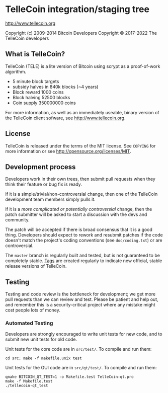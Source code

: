 TelleCoin integration/staging tree
================================

http://www.tellecoin.org

Copyright (c) 2009-2014 Bitcoin Developers
Copyright © 2017-2022 The TelleCoin developers

What is TelleCoin?
----------------

TelleCoin (TELE) is a lite version of Bitcoin using scrypt as a proof-of-work algorithm.
 - 5 minute block targets
 - subsidy halves in 840k blocks (~4 years) 
 - Block reward	1000 coins
 - Block halving	52500 blocks
 - Coin supply	350000000 coins


For more information, as well as an immediately useable, binary version of
the TelleCoin client sofware, see http://www.tellecoin.org.

License
-------

TelleCoin is released under the terms of the MIT license. See `COPYING` for more
information or see http://opensource.org/licenses/MIT.

Development process
-------------------

Developers work in their own trees, then submit pull requests when they think
their feature or bug fix is ready.

If it is a simple/trivial/non-controversial change, then one of the TelleCoin
development team members simply pulls it.

If it is a *more complicated or potentially controversial* change, then the patch
submitter will be asked to start a discussion with the devs and community.

The patch will be accepted if there is broad consensus that it is a good thing.
Developers should expect to rework and resubmit patches if the code doesn't
match the project's coding conventions (see `doc/coding.txt`) or are
controversial.

The `master` branch is regularly built and tested, but is not guaranteed to be
completely stable. [Tags](https://github.com/tellecoin-project/tellecoin/tags) are created
regularly to indicate new official, stable release versions of TelleCoin.

Testing
-------

Testing and code review is the bottleneck for development; we get more pull
requests than we can review and test. Please be patient and help out, and
remember this is a security-critical project where any mistake might cost people
lots of money.

### Automated Testing

Developers are strongly encouraged to write unit tests for new code, and to
submit new unit tests for old code.

Unit tests for the core code are in `src/test/`. To compile and run them:

    cd src; make -f makefile.unix test

Unit tests for the GUI code are in `src/qt/test/`. To compile and run them:

    qmake BITCOIN_QT_TEST=1 -o Makefile.test TelleCoin-qt.pro
    make -f Makefile.test
    ./tellecoin-qt_test

